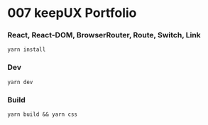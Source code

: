 # 007 keepUX Portfolio
### React, React-DOM, BrowserRouter, Route, Switch, Link

```
yarn install
```

### Dev
```
yarn dev
```

### Build
```
yarn build && yarn css
```
